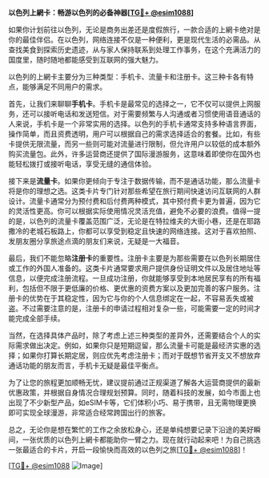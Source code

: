 **以色列上網卡：畅游以色列的必备神器[[TG💪+ @esim1088](https://t.me/s/esim1088)]**

如果你计划前往以色列，无论是商务出差还是度假旅行，一款合适的上網卡绝对是你的最佳伴侣。在以色列，网络连接不仅是一种便利，更是现代生活的必需品。从查找美食到探索历史遗迹，从与家人保持联系到处理工作事务，在这个充满活力的国度里，随时随地都能感受到互联网的强大魅力。

以色列的上網卡主要分为三种类型：手机卡、流量卡和注册卡。这三种卡各有特点，能够满足不同用户的需求。

首先，让我们来聊聊**手机卡**。手机卡是最常见的选择之一，它不仅可以提供上网服务，还可以接听电话和发送短信。对于需要频繁与人沟通或者习惯使用语音通话的人来说，手机卡是一个非常实用的选择。以色列的手机卡通常支持多种语言界面，操作简单，而且资费透明，用户可以根据自己的需求选择适合的套餐。比如，有些卡提供无限流量，而另一些则可能对流量进行限制，但允许用户以较低的成本额外购买流量包。此外，许多运营商还提供了国际漫游服务，这意味着即使你在国外也能轻松拨打或接听电话，享受无缝的通信体验。

接下来是**流量卡**。如果你更倾向于专注于数据传输，而不是通话功能，那么流量卡将是你的理想之选。这类卡片专门针对那些希望在旅行期间快速访问互联网的人群设计。流量卡通常分为预付费和后付费两种模式，其中预付费卡更为普遍，因为它的灵活性更高。你可以根据实际使用情况灵活充值，避免不必要的浪费。值得一提的是，以色列的流量卡覆盖范围广泛，无论是在特拉维夫的大街小巷，还是在耶路撒冷的老城石板路上，你都可以享受到稳定且快速的网络连接。这对于喜欢拍照、发朋友圈分享旅途点滴的朋友们来说，无疑是一大福音。

最后，我们不能忽略**注册卡**的重要性。注册卡主要是为那些需要在以色列长期居住或工作的外国人准备的。这类卡片通常要求用户提供身份证明文件以及居住地址等信息，以便完成注册流程。一旦成功注册，你就能够享受到本地居民享有的所有福利，包括但不限于更低廉的价格、更优惠的资费方案以及更加完善的客户服务。注册卡的优势在于其稳定性，因为它与你的个人信息绑定在一起，不容易丢失或被盗。不过需要注意的是，注册卡的申请过程相对复杂一些，可能需要一定的时间才能完成全部手续。

当然，在选择具体产品时，除了考虑上述三种类型的差异外，还需要结合个人的实际需求做出决定。例如，如果你只是短期逗留，那么流量卡可能是最经济实惠的选择；如果你打算长期定居，则应优先考虑注册卡；而对于既想节省开支又不想放弃通话功能的朋友而言，手机卡无疑是最佳平衡点。

为了让您的旅程更加顺畅无忧，建议提前通过正规渠道了解各大运营商提供的最新优惠政策，并根据自身情况合理规划预算。同时，随着科技的发展，如今市面上也出现了不少新型产品，如eSIM卡等，它们体积小巧、易于携带，且无需物理更换即可实现全球漫游，非常适合经常跨国出行的旅客。

总之，无论你是想在繁忙的工作之余放松身心，还是单纯想要记录下沿途的美好瞬间，一张优质的以色列上網卡都能助你一臂之力。现在就行动起来吧！为自己挑选一张最适合的卡片，开启一段愉快而高效的以色列之旅[[TG💪+ @esim1088](https://t.me/s/esim1088)]！

[[TG💪+ @esim1088](https://t.me/s/esim1088) ![Image](https://i.postimg.cc/4NQfJmqS/Snipaste-2025-05-13-00-14-12.png)]